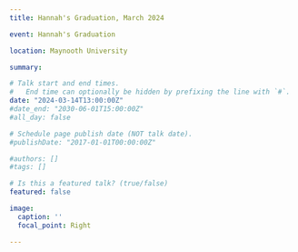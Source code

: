 ```yaml
---
title: Hannah's Graduation, March 2024

event: Hannah's Graduation

location: Maynooth University

summary: 

# Talk start and end times.
#   End time can optionally be hidden by prefixing the line with `#`.
date: "2024-03-14T13:00:00Z"
#date_end: "2030-06-01T15:00:00Z"
#all_day: false

# Schedule page publish date (NOT talk date).
#publishDate: "2017-01-01T00:00:00Z"

#authors: []
#tags: []

# Is this a featured talk? (true/false)
featured: false

image:
  caption: ''
  focal_point: Right

---
```

